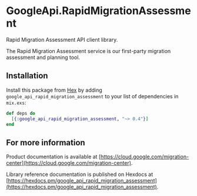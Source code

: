 # GoogleApi.RapidMigrationAssessment

Rapid Migration Assessment API client library.

The Rapid Migration Assessment service is our first-party migration assessment and planning tool.

## Installation

Install this package from [Hex](https://hex.pm) by adding
`google_api_rapid_migration_assessment` to your list of dependencies in `mix.exs`:

```elixir
def deps do
  [{:google_api_rapid_migration_assessment, "~> 0.4"}]
end
```

## For more information

Product documentation is available at [https://cloud.google.com/migration-center](https://cloud.google.com/migration-center).

Library reference documentation is published on Hexdocs at
[https://hexdocs.pm/google_api_rapid_migration_assessment](https://hexdocs.pm/google_api_rapid_migration_assessment).

